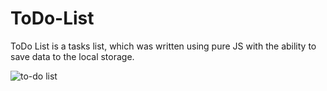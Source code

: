 # ToDo-List

ToDo List is a tasks list, which was written using pure JS with the ability to save data to the local storage.

![to-do list](https://user-images.githubusercontent.com/29441499/95129512-c8fb4800-0763-11eb-9b27-a98f164b97db.gif)

